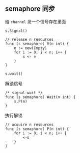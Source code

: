 ## semaphore 同步

给 `channel` 发一个信号存在里面

`s.Signal()`

```
// release n resources
func (s semaphore) V(n int) {
	e := new(Empty)
	for i := 0; i < n; i++ {
		s <- e
	}
}
```

`s.wait()`

解锁信号

```
/* signal-wait */
func (s semaphore) Wait(n int) {
	s.P(n)
}
```

执行解锁

```
// acquire n resources
func (s semaphore) P(n int) {
	for i := 0; i < n; i++ {
		<-s
	}
}
```






